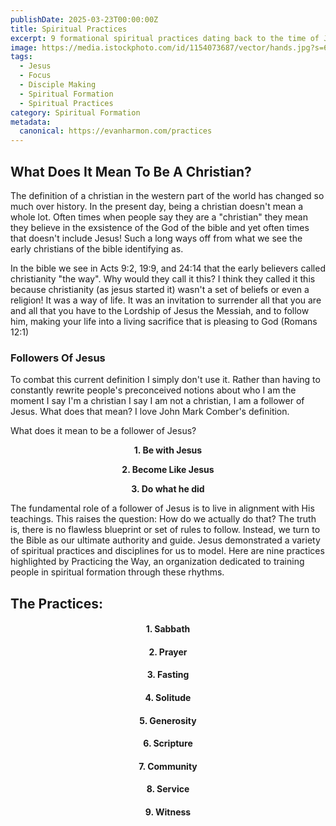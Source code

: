 ```yaml
---
publishDate: 2025-03-23T00:00:00Z
title: Spiritual Practices
excerpt: 9 formational spiritual practices dating back to the time of Jesus and far before. 
image: https://media.istockphoto.com/id/1154073687/vector/hands.jpg?s=612x612&w=0&k=20&c=4yWK9TUhXKIFd498XDQJz2KKANK8r_1RQxKYiadieGg=
tags:
  - Jesus
  - Focus
  - Disciple Making
  - Spiritual Formation
  - Spiritual Practices
category: Spiritual Formation
metadata:
  canonical: https://evanharmon.com/practices
---
```



## What Does It Mean To Be A Christian?

The definition of a christian in the western part of the world has changed so much over history. In the present day, being a christian doesn't mean a whole lot. Often times when people say they are a "christian" they mean they believe in the exsistence of the God of the bible and yet often times that doesn't include Jesus! Such a long ways off from what we see the early christians of the bible identifying as.

In the bible we see in Acts 9:2, 19:9, and 24:14 that the early believers called christianity "the way". Why would they call it this? I think they called it this because christianity (as jesus started it) wasn't a set of beliefs or even a religion! It was a way of life. It was an invitation to surrender all that you are and all that you have to the Lordship of Jesus the Messiah, and to follow him, making your life into a living sacrifice that is pleasing to God (Romans 12:1)

### Followers Of Jesus

To combat this current definition I simply don't use it. Rather than having to constantly rewrite people's preconceived notions about who I am the moment I say I'm a christian I say I am not a christian, I am a follower of Jesus. What does that mean? I love John Mark Comber's definition.

What does it mean to be a follower of Jesus?
**<p style="text-align: center;">1. Be with Jesus </p>**
**<p style="text-align: center;">2. Become Like Jesus</p>**
**<p style="text-align: center;">3. Do what he did </p>**

The fundamental role of a follower of Jesus is to live in alignment with His teachings. This raises the question: How do we actually do that? The truth is, there is no flawless blueprint or set of rules to follow. Instead, we turn to the Bible as our ultimate authority and guide. Jesus demonstrated a variety of spiritual practices and disciplines for us to model. Here are nine practices highlighted by Practicing the Way, an organization dedicated to training people in spiritual formation through these rhythms.

## The Practices:

#### <p style="text-align: center;"> 1. Sabbath </p>

#### <p style="text-align: center;"> 2. Prayer </p>

#### <p style="text-align: center;"> 3. Fasting </p>

#### <p style="text-align: center;"> 4. Solitude </p>

#### <p style="text-align: center;"> 5. Generosity </p>

#### <p style="text-align: center;"> 6. Scripture </p>

#### <p style="text-align: center;"> 7. Community </p>

#### <p style="text-align: center;"> 8. Service </p>

#### <p style="text-align: center;"> 9. Witness </p>